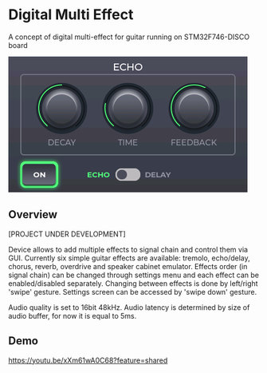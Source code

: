 # Digital Multi Effect

A concept of digital multi-effect for guitar running on STM32F746-DISCO board

![screenshot](guitar_mfx.png)

## Overview

[PROJECT UNDER DEVELOPMENT]

Device allows to add multiple effects to signal chain and control them via GUI. Currently six simple guitar effects are available: tremolo, echo/delay, chorus, reverb, overdrive and speaker cabinet emulator. Effects order (in signal chain) can be changed through settings menu and each effect can be enabled/disabled separately. Changing between effects is done by left/right 'swipe' gesture. Settings screen can be accessed by 'swipe down' gesture.

Audio quality is set to 16bit 48kHz. Audio latency is determined by size of audio buffer, for now it is equal to 5ms.

## Demo
https://youtu.be/xXm61wA0C68?feature=shared

